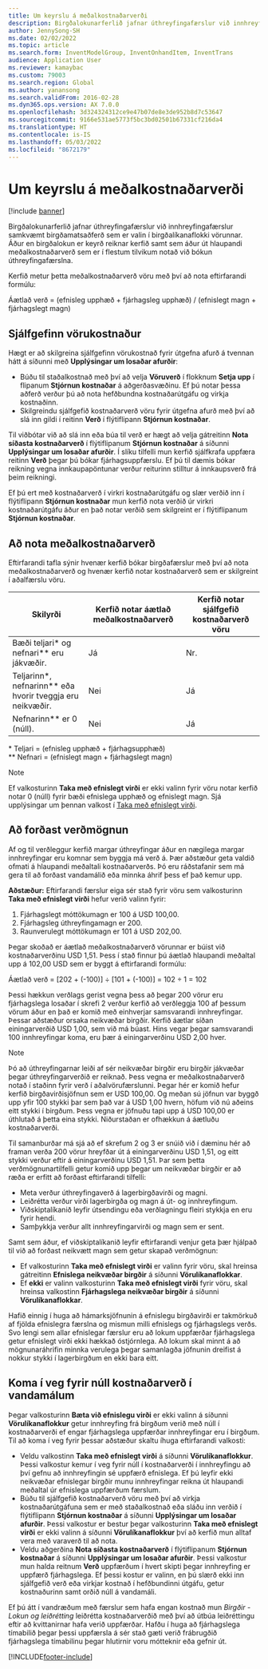 ```yaml
---
title: Um keyrslu á meðalkostnaðarverði
description: Birgðalokunarferlið jafnar úthreyfingafærslur við innhreyfingafærslur samkvæmt birgðamatsaðferð sem er valin í birgðalíkanaflokki vörunnar. Áður en birgðalokun er keyrð reiknar kerfið samt sem áður út hlaupandi meðalkostnaðarverð sem er í flestum tilvikum notað við bókun úthreyfingafærslna.
author: JennySong-SH
ms.date: 02/02/2022
ms.topic: article
ms.search.form: InventModelGroup, InventOnhandItem, InventTrans
audience: Application User
ms.reviewer: kamaybac
ms.custom: 79003
ms.search.region: Global
ms.author: yanansong
ms.search.validFrom: 2016-02-28
ms.dyn365.ops.version: AX 7.0.0
ms.openlocfilehash: 3d324324312ce9e47b07de8e3de952b8d7c53647
ms.sourcegitcommit: 9166e531ae5773f5bc3bd02501b67331cf216da4
ms.translationtype: HT
ms.contentlocale: is-IS
ms.lasthandoff: 05/03/2022
ms.locfileid: "8672179"
---
```

# <a name="running-average-cost-price"></a>Um keyrslu á meðalkostnaðarverði

[!include [banner](../includes/banner.md)]

Birgðalokunarferlið jafnar úthreyfingafærslur við innhreyfingafærslur samkvæmt birgðamatsaðferð sem er valin í birgðalíkanaflokki vörunnar. Áður en birgðalokun er keyrð reiknar kerfið samt sem áður út hlaupandi meðalkostnaðarverð sem er í flestum tilvikum notað við bókun úthreyfingafærslna.

Kerfið metur þetta meðalkostnaðarverð vöru með því að nota eftirfarandi formúlu:

Áætlað verð = (efnisleg upphæð + fjárhagsleg upphæð) / (efnislegt magn + fjárhagslegt magn)

## <a name="default-item-cost"></a>Sjálfgefinn vörukostnaður

Hægt er að skilgreina sjálfgefinn vörukostnað fyrir útgefna afurð á tvennan hátt á síðunni með **Upplýsingar um losaðar afurðir**:

- Búðu til staðalkostnað með því að velja **Vöruverð** í flokknum **Setja upp** í flipanum **Stjórnun kostnaðar** á aðgerðasvæðinu. Ef þú notar þessa aðferð verður þú að nota hefðbundna kostnaðarútgáfu og virkja kostnaðinn.
- Skilgreindu sjálfgefið kostnaðarverð vöru fyrir útgefna afurð með því að slá inn gildi í reitinn **Verð** í flýtiflipann **Stjórnun kostnaðar**.

Til viðbótar við að slá inn eða búa til verð er hægt að velja gátreitinn **Nota síðasta kostnaðarverð** í flýtiflipanum **Stjórnun kostnaðar** á síðunni **Upplýsingar um losaðar afurðir**. Í slíku tilfelli mun kerfið sjálfkrafa uppfæra reitinn **Verð** þegar þú bókar fjárhagsuppfærslu. Ef þú til dæmis bókar reikning vegna innkaupapöntunar verður reiturinn stilltur á innkaupsverð frá þeim reikningi.

Ef þú ert með kostnaðarverð í virkri kostnaðarútgáfu og slær verðið inn í flýtiflipann **Stjórnun kostnaðar** mun kerfið nota verðið úr virkri kostnaðarútgáfu áður en það notar verðið sem skilgreint er í flýtiflipanum **Stjórnun kostnaðar**.

## <a name="using-the-running-average-cost-price"></a>Að nota meðalkostnaðarverð

Eftirfarandi tafla sýnir hvenær kerfið bókar birgðafærslur með því að nota meðalkostnaðarverð og hvenær kerfið notar kostnaðarverð sem er skilgreint í aðalfærslu vöru.

| Skilyrði | Kerfið notar áætlað meðalkostnaðarverð | Kerfið notar sjálfgefið kostnaðarverð vöru |
| --- | --- | --- |
| Bæði teljari\* og nefnari\*\* eru jákvæðir. | Já | Nr. |
| Teljarinn\*, nefnarinn\*\* eða hvorir tveggja eru neikvæðir. | Nei | Já |
| Nefnarinn\*\* er 0 (núll). | Nei | Já |

\* Teljari = (efnisleg upphæð + fjárhagsupphæð)  
\*\* Nefnari = (efnislegt magn + fjárhagslegt magn)

> [!NOTE]
> Ef valkosturinn **Taka með efnislegt virði** er ekki valinn fyrir vöru notar kerfið notar 0 (núll) fyrir bæði efnislega upphæð og efnislegt magn. Sjá upplýsingar um þennan valkost í [Taka með efnislegt virði](include-physical-value.md).

## <a name="avoiding-pricing-amplification"></a>Að forðast verðmögnun

Af og til verðleggur kerfið margar úthreyfingar áður en nægilega margar innhreyfingar eru komnar sem byggja má verð á. Þær aðstæður geta valdið ofmati á hlaupandi meðaltali kostnaðarverðs. Þó eru ráðstafanir sem má gera til að forðast vandamálið eða minnka áhrif þess ef það kemur upp.

**Aðstæður:** Eftirfarandi færslur eiga sér stað fyrir vöru sem valkosturinn **Taka með efnislegt virði** hefur verið valinn fyrir:

1. Fjárhagslegt móttökumagn er 100 á USD 100,00.
2. Fjárhagsleg úthreyfingamagn er 200.
3. Raunverulegt móttökumagn er 101 á USD 202,00.

Þegar skoðað er áætlað meðalkostnaðarverð vörunnar er búist við kostnaðarverðinu USD 1,51. Þess í stað finnur þú áætlað hlaupandi meðaltal upp á 102,00 USD sem er byggt á eftirfarandi formúlu:

Áætlað verð = \[202 + (-100)\] ÷ \[101 + (-100)\] = 102 ÷ 1 = 102

Þessi hækkun verðlags gerist vegna þess að þegar 200 vörur eru fjárhagslega losaðar í skrefi 2 verður kerfið að verðleggja 100 af þessum vörum áður en það er komið með einhverjar samsvarandi innhreyfingar. Þessar aðstæður orsaka neikvæðar birgðir. Kerfið áætlar síðan einingarverðið USD 1,00, sem við má búast. Hins vegar þegar samsvarandi 100 innhreyfingar koma, eru þær á einingarverðinu USD 2,00 hver.

> [!NOTE]
> Þó að úthreyfingarnar leiði af sér neikvæðar birgðir eru birgðir jákvæðar þegar úthreyfingarverðið er reiknað. Þess vegna er meðalkostnaðarverð notað í staðinn fyrir verð í aðalvörufærslunni. Þegar hér er komið hefur kerfið birgðavirðisjöfnun sem er USD 100,00. Og meðan sú jöfnun var byggð upp yfir 100 stykki þar sem það var á USD 1,00 hvern, höfum við nú aðeins eitt stykki í birgðum. Þess vegna er jöfnuðu tapi upp á USD 100,00 er úthlutað á þetta eina stykki. Niðurstaðan er ofhækkun á áætluðu kostnaðarverði.
>
> Til samanburðar má sjá að ef skrefum 2 og 3 er snúið við í dæminu hér að framan verða 200 vörur hreyfðar út á einingarverðinu USD 1,51, og eitt stykki verður eftir á einingarverðinu USD 1,51. Þar sem þetta verðmögnunartilfelli getur komið upp þegar um neikvæðar birgðir er að ræða er erfitt að forðast eftirfarandi tilfelli:
>
> - Meta verður úthreyfingaverð á lagerbirgðavirði og magni.
> - Leiðrétta verður virði lagerbirgða og magn á út- og innhreyfingum.
> - Viðskiptalíkanið leyfir útsendingu eða verðlagningu fleiri stykkja en eru fyrir hendi.
> - Samþykkja verður allt innhreyfingarvirði og magn sem er sent.

Samt sem áður, ef viðskiptalíkanið leyfir eftirfarandi venjur geta þær hjálpað til við að forðast neikvætt magn sem getur skapað verðmögnun:

- Ef valkosturinn **Taka með efnislegt virði** er valinn fyrir vöru, skal hreinsa gátreitinn **Efnislega neikvæðar birgðir** á síðunni **Vörulíkanaflokkar**.
- Ef **ekki** er valinn valkosturinn **Taka með efnislegt virði** fyrir vöru, skal hreinsa valkostinn **Fjárhagslega neikvæðar birgðir** á síðunni **Vörulíkanaflokkar**.

Hafið einnig í huga að hámarksjöfnunin á efnislegu birgðavirði er takmörkuð af fjölda efnislegra færslna og mismun milli efnislegs og fjárhagslegs verðs. Svo lengi sem allar efnislegar færslur eru að lokum uppfærðar fjárhagslega getur efnislegt virði ekki hækkað óstjórnlega. Að lokum skal minnt á að mögnunaráhrifin minnka verulega þegar samanlagða jöfnunin dreifist á nokkur stykki í lagerbirgðum en ekki bara eitt.

## <a name="avoid-a-zero-cost-price-on-issues"></a>Koma í veg fyrir núll kostnaðarverð í vandamálum

Þegar valkosturinn **Bæta við efnislegu virði** er ekki valinn á síðunni **Vörulíkanaflokkur** getur innhreyfing frá birgðum verið með núll í kostnaðarverði ef engar fjárhagslega uppfærðar innhreyfingar eru í birgðum. Til að koma í veg fyrir þessar aðstæður skaltu íhuga eftirfarandi valkosti:

- Veldu valkostinn **Taka með efnislegt virði** á síðunni **Vörulíkanaflokkur**. Þessi valkostur kemur í veg fyrir núll í kostnaðarverði í innhreyfingu að því gefnu að innhreyfingin sé uppfærð efnislega. Ef þú leyfir ekki neikvæðar efnislegar birgðir munu innhreyfingar reikna út hlaupandi meðaltal úr efnislega uppfærðum færslum.
- Búðu til sjálfgefið kostnaðarverð vöru með því að virkja kostnaðarútgáfuna sem er með staðalkostnað eða sláðu inn verðið í flýtiflipann **Stjórnun kostnaðar** á síðunni **Upplýsingar um losaðar afurðir**. Þessi valkostur er bestur þegar valkosturinn **Taka með efnislegt virði** er ekki valinn á síðunni **Vörulíkanaflokkur** því að kerfið mun alltaf vera með varaverð til að nota.
- Veldu aðgerðina **Nota síðasta kostnaðarverð** í flýtiflipanum **Stjórnun kostnaðar** á síðunni **Upplýsingar um losaðar afurðir**. Þessi valkostur mun halda reitnum **Verð** uppfærðum í hvert skipti þegar innhreyfing er uppfærð fjárhagslega. Ef þessi kostur er valinn, en þú slærð ekki inn sjálfgefið verð eða virkjar kostnað í hefðbundinni útgáfu, getur kostnaðurinn samt orðið núll á vandamáli.

Ef þú átt í vandræðum með færslur sem hafa engan kostnað mun *Birgðir - Lokun og leiðrétting* leiðrétta kostnaðarverðið með því að útbúa leiðréttingu eftir að kvittanirnar hafa verið uppfærðar. Hafðu í huga að fjárhagslega tímabilið þegar þessi uppfærsla á sér stað gæti verið frábrugðið fjárhagslega tímabilinu þegar hlutirnir voru mótteknir eða gefnir út.

[!INCLUDE[footer-include](../../includes/footer-banner.md)]

